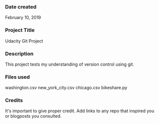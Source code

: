 ### Date created
February 10, 2019

### Project Title
Udacity Git Project

### Description
This project tests my understanding of version control using git.

### Files used
washington.csv
new_york_city.csv
chicago.csv
bikeshare.py

### Credits
It's important to give proper credit. Add links to any repo that inspired you or blogposts you consulted.
